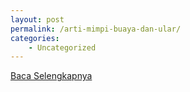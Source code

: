 ```yaml
---
layout: post
permalink: /arti-mimpi-buaya-dan-ular/
categories:
    - Uncategorized
---
```


[Baca Selengkapnya](/10)